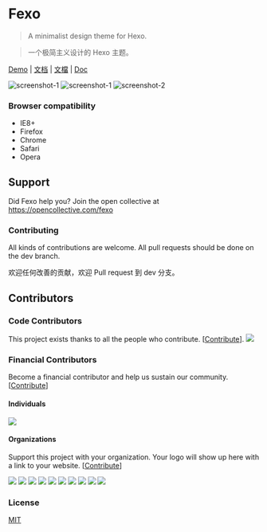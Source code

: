 # Fexo

> A minimalist design theme for Hexo.

> 一个极简主义设计的 Hexo 主题。

<a href="http://forsigner.com/" target="_blank">Demo</a>
|
<a href="http://forsigner.com/fexo-doc-zh-cn/" target="_blank">文档</a>
|
<a href="http://forsigner.com/fexo-doc-zh-tw/" target="_blank">文檔</a>
|
<a href="http://forsigner.com/fexo-doc-en/" target="_blank">Doc</a>


![screenshot-1](https://r2.penx.me/cd9e7b1bd7eecf171e4c4e7a988f8e5e9488f25c8bec592fff27fe2e7a58b40d)
![screenshot-1](https://r2.penx.me/5a598c9b992d76849c80997d3a1c40b2cfc8c96b800766949df4579fcf924dab)
![screenshot-2](https://r2.penx.me/b65f0a1d1fad68e5e54d1784b111e20b6068226219b6ba5248526c1663eb1a6f)

### Browser compatibility

- IE8+
- Firefox
- Chrome
- Safari
- Opera

## Support

Did Fexo help you? Join the open collective at https://opencollective.com/fexo

### Contributing

All kinds of contributions are welcome.
All pull requests should be done on the dev branch.

欢迎任何改善的贡献，欢迎 Pull request 到 dev 分支。

## Contributors

### Code Contributors

This project exists thanks to all the people who contribute. [[Contribute](CONTRIBUTING.md)].
<a href="https://github.com/forsigner/fexo/graphs/contributors"><img src="https://opencollective.com/fexo/contributors.svg?width=890&button=false" /></a>

### Financial Contributors

Become a financial contributor and help us sustain our community. [[Contribute](https://opencollective.com/fexo/contribute)]

#### Individuals

<a href="https://opencollective.com/fexo"><img src="https://opencollective.com/fexo/individuals.svg?width=890"></a>

#### Organizations

Support this project with your organization. Your logo will show up here with a link to your website. [[Contribute](https://opencollective.com/fexo/contribute)]

<a href="https://opencollective.com/fexo/organization/0/website"><img src="https://opencollective.com/fexo/organization/0/avatar.svg"></a>
<a href="https://opencollective.com/fexo/organization/1/website"><img src="https://opencollective.com/fexo/organization/1/avatar.svg"></a>
<a href="https://opencollective.com/fexo/organization/2/website"><img src="https://opencollective.com/fexo/organization/2/avatar.svg"></a>
<a href="https://opencollective.com/fexo/organization/3/website"><img src="https://opencollective.com/fexo/organization/3/avatar.svg"></a>
<a href="https://opencollective.com/fexo/organization/4/website"><img src="https://opencollective.com/fexo/organization/4/avatar.svg"></a>
<a href="https://opencollective.com/fexo/organization/5/website"><img src="https://opencollective.com/fexo/organization/5/avatar.svg"></a>
<a href="https://opencollective.com/fexo/organization/6/website"><img src="https://opencollective.com/fexo/organization/6/avatar.svg"></a>
<a href="https://opencollective.com/fexo/organization/7/website"><img src="https://opencollective.com/fexo/organization/7/avatar.svg"></a>
<a href="https://opencollective.com/fexo/organization/8/website"><img src="https://opencollective.com/fexo/organization/8/avatar.svg"></a>
<a href="https://opencollective.com/fexo/organization/9/website"><img src="https://opencollective.com/fexo/organization/9/avatar.svg"></a>

### License

[MIT](LICENSE)
